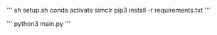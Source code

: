 
'''
sh setup.sh
conda activate simclr
pip3 install -r requirements.txt
'''

'''
python3 main.py
'''
